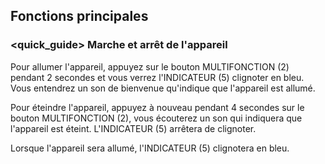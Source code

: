 ## Fonctions principales

### <quick_guide> Marche et arrêt de l'appareil

Pour allumer l'appareil, appuyez sur le bouton MULTIFONCTION (2) pendant 2 secondes et vous verrez l'INDICATEUR (5) clignoter en bleu. Vous entendrez un son de bienvenue qu'indique que l'appareil est allumé.

Pour éteindre l'appareil, appuyez à nouveau pendant 4 secondes sur le bouton MULTIFONCTION (2), vous écouterez un son qui indiquera que l'appareil est éteint. L'INDICATEUR (5) arrêtera de clignoter.

Lorsque l'appareil sera allumé, l'INDICATEUR (5) clignotera en bleu.
